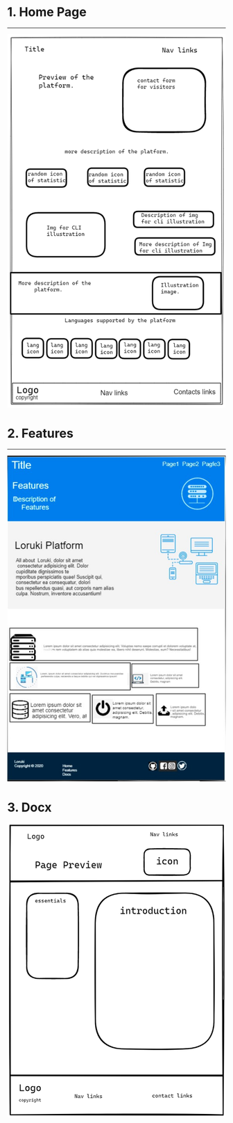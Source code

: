 # 1. Home Page

---

![homepage design](homepage.png)

# 2. Features

---

![Featurespage design](Featurespage.jpg)

# 3. Docx

![Featurespage design](Docpage.png)
